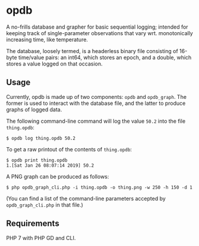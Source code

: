 # opdb
A no-frills database and grapher for basic sequential logging; intended for keeping track of single-parameter observations that vary wrt. monotonically increasing time, like temperature.

The database, loosely termed, is a headerless binary file consisting of 16-byte time/value pairs: an int64, which stores an epoch, and a double, which stores a value logged on that occasion.

## Usage
Currently, opdb is made up of two components: `opdb` and `opdb_graph`. The former is used to interact with the database file, and the latter to produce graphs of logged data.

The following command-line command will log the value `50.2` into the file `thing.opdb`:

    $ opdb log thing.opdb 50.2
    
To get a raw printout of the contents of `thing.opdb`:

    $ opdb print thing.opdb
    1.[Sat Jan 26 08:07:14 2019] 50.2
    
A PNG graph can be produced as follows:

    $ php opdb_graph_cli.php -i thing.opdb -o thing.png -w 250 -h 150 -d 1
    
(You can find a list of the command-line parameters accepted by `opdb_graph_cli.php` in that file.)

## Requirements
PHP 7 with PHP GD and CLI.
